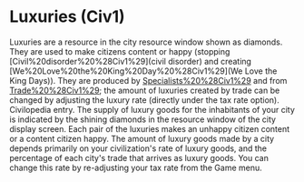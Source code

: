 # Luxuries (Civ1)

Luxuries are a resource in the city resource window shown as diamonds. They are used to make citizens content or happy (stopping [Civil%20disorder%20%28Civ1%29](civil disorder) and creating [We%20Love%20the%20King%20Day%20%28Civ1%29](We Love the King Days)). They are produced by [Specialists%20%28Civ1%29](Entertainers) and from [Trade%20%28Civ1%29](trade); the amount of luxuries created by trade can be changed by adjusting the luxury rate (directly under the tax rate option).
Civilopedia entry.
The supply of luxury goods for the inhabitants of your city is indicated by the shining diamonds in the resource window of the city display screen. Each pair of the luxuries makes an unhappy citizen content or a content citizen happy. The amount of luxury goods made by a city depends primarily on your civilization's rate of luxury goods, and the percentage of each city's trade that arrives as luxury goods. You can change this rate by re-adjusting your tax rate from the Game menu.